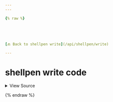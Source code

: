 ```yaml
---
---

{% raw %}





[🔙 Back to shellpen write](/api/shellpen/write)

---
```








<!-- Todo, if there are no subcommands under the child commands, use a smaller heading size -->

# shellpen write code



<details>
  <summary>View Source</summary>

{% endraw %}
{% highlight sh %}
"code")
  shellpen result "$@"
{% endhighlight %}
{% raw %}

</details>








  
{% endraw %}
